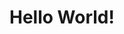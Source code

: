<html>
<head>
<title>Hello Github Page</title>
</head>
<body>
<h1>Hello World!</h1>
</body>
</html>
